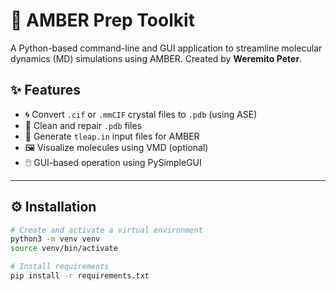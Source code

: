 # 🧪 AMBER Prep Toolkit

A Python-based command-line and GUI application to streamline molecular dynamics (MD) simulations using AMBER. Created by **Weremito Peter**.

## ✨ Features

- 🌀 Convert `.cif` or `.mmCIF` crystal files to `.pdb` (using ASE)
- 🧼 Clean and repair `.pdb` files
- 📜 Generate `tleap.in` input files for AMBER
- 🖼️ Visualize molecules using VMD (optional)
- 🖱️ GUI-based operation using PySimpleGUI

---

## ⚙️ Installation

```bash
# Create and activate a virtual environment
python3 -m venv venv
source venv/bin/activate

# Install requirements
pip install -r requirements.txt

